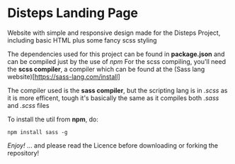 # Disteps Landing Page
Website with simple and responsive design made for the Disteps Project, including basic HTML plus some fancy scss styling

The dependencies used for this project can be found in **package.json** and can be compiled just by the use of *npm*
For the scss compiling, you'll need the **scss compiler**, a compiler which can be found at the (Sass lang website)[https://sass-lang.com/install] 

The compiler used is the **sass compiler**, but the scripting lang is in *.scss* as it is more efficent, tough it's basically the same as it compiles both *.sass* and *.scss* files

To install the util from **npm**, do:
```
npm install sass -g
```

*Enjoy!*
... and please read the Licence before downloading or forking the repository!
